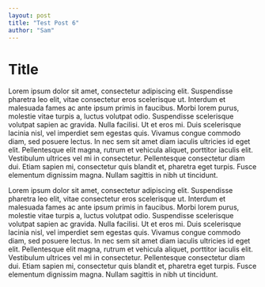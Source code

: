 ```yaml
---
layout: post
title: "Test Post 6"
author: "Sam"
---
```


# Title

Lorem ipsum dolor sit amet, consectetur adipiscing elit. Suspendisse pharetra leo elit, vitae consectetur eros scelerisque ut. Interdum et malesuada fames ac ante ipsum primis in faucibus. Morbi lorem purus, molestie vitae turpis a, luctus volutpat odio. Suspendisse scelerisque volutpat sapien ac gravida. Nulla facilisi. Ut et eros mi. Duis scelerisque lacinia nisl, vel imperdiet sem egestas quis. Vivamus congue commodo diam, sed posuere lectus. In nec sem sit amet diam iaculis ultricies id eget elit. Pellentesque elit magna, rutrum et vehicula aliquet, porttitor iaculis elit. Vestibulum ultrices vel mi in consectetur. Pellentesque consectetur diam dui. Etiam sapien mi, consectetur quis blandit et, pharetra eget turpis. Fusce elementum dignissim magna. Nullam sagittis in nibh ut tincidunt.

Lorem ipsum dolor sit amet, consectetur adipiscing elit. Suspendisse pharetra leo elit, vitae consectetur eros scelerisque ut. Interdum et malesuada fames ac ante ipsum primis in faucibus. Morbi lorem purus, molestie vitae turpis a, luctus volutpat odio. Suspendisse scelerisque volutpat sapien ac gravida. Nulla facilisi. Ut et eros mi. Duis scelerisque lacinia nisl, vel imperdiet sem egestas quis. Vivamus congue commodo diam, sed posuere lectus. In nec sem sit amet diam iaculis ultricies id eget elit. Pellentesque elit magna, rutrum et vehicula aliquet, porttitor iaculis elit. Vestibulum ultrices vel mi in consectetur. Pellentesque consectetur diam dui. Etiam sapien mi, consectetur quis blandit et, pharetra eget turpis. Fusce elementum dignissim magna. Nullam sagittis in nibh ut tincidunt.
